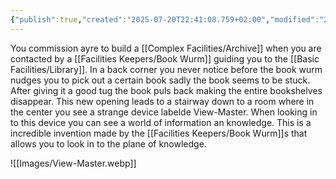 ```yaml
---
{"publish":true,"created":"2025-07-20T22:41:08.759+02:00","modified":"2025-07-20T23:44:15.625+02:00","cssclasses":""}
---
```


You commission ayre to build a [[Complex Facilities/Archive]] when you are contacted by a [[Facilities Keepers/Book Wurm]] guiding you to the [[Basic Facilities/Library]]. In a back corner you never notice before the book wurm nudges you to pick out a certain book sadly the book seems to be stuck. After giving it a good tug the book puls back making the entire bookshelves disappear. This new opening leads to a stairway down to a room where in the center you see a strange device labelde View-Master.
When looking in to this device you can see a world of information an knowledge. This is a incredible invention made by the [[Facilities Keepers/Book Wurm]]s that allows you to look in to the plane of knowledge. 

![[Images/View-Master.webp]]